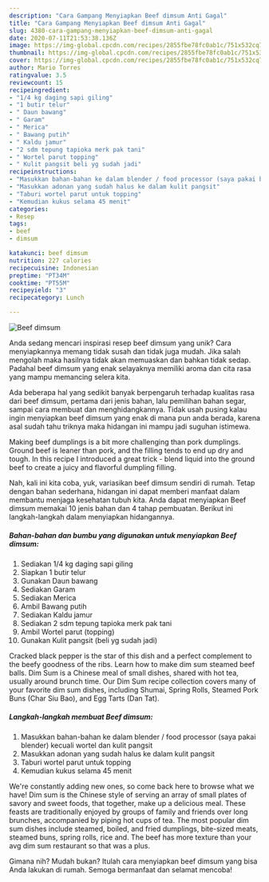 ```yaml
---
description: "Cara Gampang Menyiapkan Beef dimsum Anti Gagal"
title: "Cara Gampang Menyiapkan Beef dimsum Anti Gagal"
slug: 4380-cara-gampang-menyiapkan-beef-dimsum-anti-gagal
date: 2020-07-11T21:53:38.136Z
image: https://img-global.cpcdn.com/recipes/2855fbe78fc0ab1c/751x532cq70/beef-dimsum-foto-resep-utama.jpg
thumbnail: https://img-global.cpcdn.com/recipes/2855fbe78fc0ab1c/751x532cq70/beef-dimsum-foto-resep-utama.jpg
cover: https://img-global.cpcdn.com/recipes/2855fbe78fc0ab1c/751x532cq70/beef-dimsum-foto-resep-utama.jpg
author: Mario Torres
ratingvalue: 3.5
reviewcount: 15
recipeingredient:
- "1/4 kg daging sapi giling"
- "1 butir telur"
- " Daun bawang"
- " Garam"
- " Merica"
- " Bawang putih"
- " Kaldu jamur"
- "2 sdm tepung tapioka merk pak tani"
- " Wortel parut topping"
- " Kulit pangsit beli yg sudah jadi"
recipeinstructions:
- "Masukkan bahan-bahan ke dalam blender / food processor (saya pakai blender) kecuali wortel dan kulit pangsit"
- "Masukkan adonan yang sudah halus ke dalam kulit pangsit"
- "Taburi wortel parut untuk topping"
- "Kemudian kukus selama 45 menit"
categories:
- Resep
tags:
- beef
- dimsum

katakunci: beef dimsum 
nutrition: 227 calories
recipecuisine: Indonesian
preptime: "PT34M"
cooktime: "PT55M"
recipeyield: "3"
recipecategory: Lunch

---
```



![Beef dimsum](https://img-global.cpcdn.com/recipes/2855fbe78fc0ab1c/751x532cq70/beef-dimsum-foto-resep-utama.jpg)

Anda sedang mencari inspirasi resep beef dimsum yang unik? Cara menyiapkannya memang tidak susah dan tidak juga mudah. Jika salah mengolah maka hasilnya tidak akan memuaskan dan bahkan tidak sedap. Padahal beef dimsum yang enak selayaknya memiliki aroma dan cita rasa yang mampu memancing selera kita.

Ada beberapa hal yang sedikit banyak berpengaruh terhadap kualitas rasa dari beef dimsum, pertama dari jenis bahan, lalu pemilihan bahan segar, sampai cara membuat dan menghidangkannya. Tidak usah pusing kalau ingin menyiapkan beef dimsum yang enak di mana pun anda berada, karena asal sudah tahu triknya maka hidangan ini mampu jadi suguhan istimewa.

Making beef dumplings is a bit more challenging than pork dumplings. Ground beef is leaner than pork, and the filling tends to end up dry and tough. In this recipe I introduced a great trick - blend liquid into the ground beef to create a juicy and flavorful dumpling filling.


Nah, kali ini kita coba, yuk, variasikan beef dimsum sendiri di rumah. Tetap dengan bahan sederhana, hidangan ini dapat memberi manfaat dalam membantu menjaga kesehatan tubuh kita. Anda dapat menyiapkan Beef dimsum memakai 10 jenis bahan dan 4 tahap pembuatan. Berikut ini langkah-langkah dalam menyiapkan hidangannya.

<!--inarticleads1-->

##### Bahan-bahan dan bumbu yang digunakan untuk menyiapkan Beef dimsum:

1. Sediakan 1/4 kg daging sapi giling
1. Siapkan 1 butir telur
1. Gunakan  Daun bawang
1. Sediakan  Garam
1. Sediakan  Merica
1. Ambil  Bawang putih
1. Sediakan  Kaldu jamur
1. Sediakan 2 sdm tepung tapioka merk pak tani
1. Ambil  Wortel parut (topping)
1. Gunakan  Kulit pangsit (beli yg sudah jadi)


Cracked black pepper is the star of this dish and a perfect complement to the beefy goodness of the ribs. Learn how to make dim sum steamed beef balls. Dim Sum is a Chinese meal of small dishes, shared with hot tea, usually around brunch time. Our Dim Sum recipe collection covers many of your favorite dim sum dishes, including Shumai, Spring Rolls, Steamed Pork Buns (Char Siu Bao), and Egg Tarts (Dan Tat). 

<!--inarticleads2-->

##### Langkah-langkah membuat Beef dimsum:

1. Masukkan bahan-bahan ke dalam blender / food processor (saya pakai blender) kecuali wortel dan kulit pangsit
1. Masukkan adonan yang sudah halus ke dalam kulit pangsit
1. Taburi wortel parut untuk topping
1. Kemudian kukus selama 45 menit


We&#39;re constantly adding new ones, so come back here to browse what we have! Dim sum is the Chinese style of serving an array of small plates of savory and sweet foods, that together, make up a delicious meal. These feasts are traditionally enjoyed by groups of family and friends over long brunches, accompanied by piping hot cups of tea. The most popular dim sum dishes include steamed, boiled, and fried dumplings, bite-sized meats, steamed buns, spring rolls, rice and. The beef has more texture than your avg dim sum restaurant so that was a plus. 

Gimana nih? Mudah bukan? Itulah cara menyiapkan beef dimsum yang bisa Anda lakukan di rumah. Semoga bermanfaat dan selamat mencoba!
